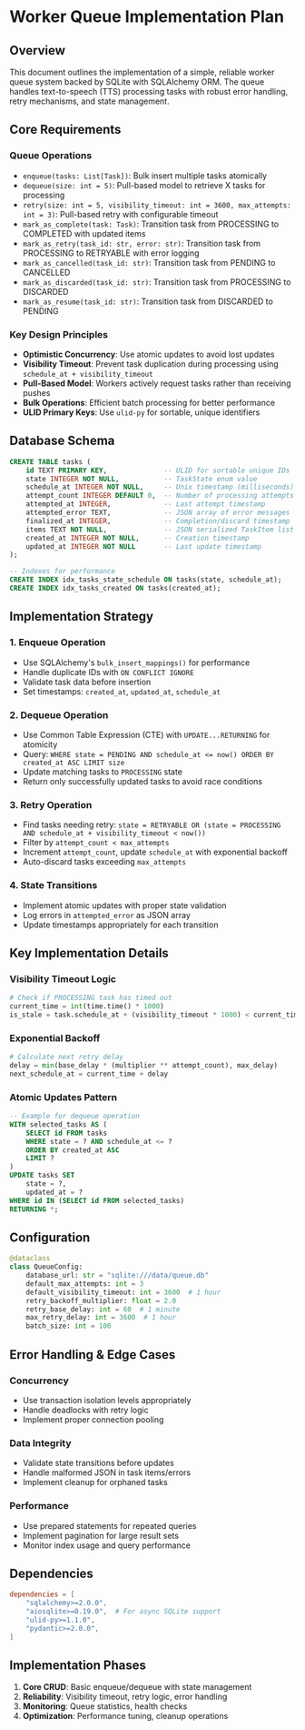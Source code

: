 # Worker Queue Implementation Plan

## Overview

This document outlines the implementation of a simple, reliable worker queue system backed by SQLite with SQLAlchemy ORM. The queue handles text-to-speech (TTS) processing tasks with robust error handling, retry mechanisms, and state management.

## Core Requirements

### Queue Operations
- `enqueue(tasks: List[Task])`: Bulk insert multiple tasks atomically
- `dequeue(size: int = 5)`: Pull-based model to retrieve X tasks for processing  
- `retry(size: int = 5, visibility_timeout: int = 3600, max_attempts: int = 3)`: Pull-based retry with configurable timeout
- `mark_as_complete(task: Task)`: Transition task from PROCESSING to COMPLETED with updated items
- `mark_as_retry(task_id: str, error: str)`: Transition task from PROCESSING to RETRYABLE with error logging
- `mark_as_cancelled(task_id: str)`: Transition task from PENDING to CANCELLED
- `mark_as_discarded(task_id: str)`: Transition task from PROCESSING to DISCARDED
- `mark_as_resume(task_id: str)`: Transition task from DISCARDED to PENDING

### Key Design Principles
- **Optimistic Concurrency**: Use atomic updates to avoid lost updates
- **Visibility Timeout**: Prevent task duplication during processing using `schedule_at + visibility_timeout`
- **Pull-Based Model**: Workers actively request tasks rather than receiving pushes
- **Bulk Operations**: Efficient batch processing for better performance
- **ULID Primary Keys**: Use `ulid-py` for sortable, unique identifiers

## Database Schema

```sql
CREATE TABLE tasks (
    id TEXT PRIMARY KEY,              -- ULID for sortable unique IDs
    state INTEGER NOT NULL,           -- TaskState enum value
    schedule_at INTEGER NOT NULL,     -- Unix timestamp (milliseconds)
    attempt_count INTEGER DEFAULT 0,  -- Number of processing attempts
    attempted_at INTEGER,             -- Last attempt timestamp
    attempted_error TEXT,             -- JSON array of error messages
    finalized_at INTEGER,             -- Completion/discard timestamp
    items TEXT NOT NULL,              -- JSON serialized TaskItem list
    created_at INTEGER NOT NULL,      -- Creation timestamp
    updated_at INTEGER NOT NULL       -- Last update timestamp
);

-- Indexes for performance
CREATE INDEX idx_tasks_state_schedule ON tasks(state, schedule_at);
CREATE INDEX idx_tasks_created ON tasks(created_at);
```

## Implementation Strategy

### 1. Enqueue Operation
- Use SQLAlchemy's `bulk_insert_mappings()` for performance
- Handle duplicate IDs with `ON CONFLICT IGNORE`
- Validate task data before insertion
- Set timestamps: `created_at`, `updated_at`, `schedule_at`

### 2. Dequeue Operation  
- Use Common Table Expression (CTE) with `UPDATE...RETURNING` for atomicity
- Query: `WHERE state = PENDING AND schedule_at <= now() ORDER BY created_at ASC LIMIT size`
- Update matching tasks to `PROCESSING` state
- Return only successfully updated tasks to avoid race conditions

### 3. Retry Operation
- Find tasks needing retry: `state = RETRYABLE OR (state = PROCESSING AND schedule_at + visibility_timeout < now())`
- Filter by `attempt_count < max_attempts`
- Increment `attempt_count`, update `schedule_at` with exponential backoff
- Auto-discard tasks exceeding `max_attempts`

### 4. State Transitions
- Implement atomic updates with proper state validation
- Log errors in `attempted_error` as JSON array
- Update timestamps appropriately for each transition

## Key Implementation Details

### Visibility Timeout Logic
```python
# Check if PROCESSING task has timed out
current_time = int(time.time() * 1000)
is_stale = task.schedule_at + (visibility_timeout * 1000) < current_time
```

### Exponential Backoff
```python
# Calculate next retry delay
delay = min(base_delay * (multiplier ** attempt_count), max_delay)
next_schedule_at = current_time + delay
```

### Atomic Updates Pattern
```sql
-- Example for dequeue operation
WITH selected_tasks AS (
    SELECT id FROM tasks 
    WHERE state = ? AND schedule_at <= ?
    ORDER BY created_at ASC 
    LIMIT ?
)
UPDATE tasks SET 
    state = ?, 
    updated_at = ?
WHERE id IN (SELECT id FROM selected_tasks)
RETURNING *;
```

## Configuration

```python
@dataclass
class QueueConfig:
    database_url: str = "sqlite:///data/queue.db"
    default_max_attempts: int = 3
    default_visibility_timeout: int = 3600  # 1 hour
    retry_backoff_multiplier: float = 2.0
    retry_base_delay: int = 60  # 1 minute
    max_retry_delay: int = 3600  # 1 hour
    batch_size: int = 100
```

## Error Handling & Edge Cases

### Concurrency
- Use transaction isolation levels appropriately
- Handle deadlocks with retry logic
- Implement proper connection pooling

### Data Integrity  
- Validate state transitions before updates
- Handle malformed JSON in task items/errors
- Implement cleanup for orphaned tasks

### Performance
- Use prepared statements for repeated queries
- Implement pagination for large result sets
- Monitor index usage and query performance

## Dependencies

```toml
dependencies = [
    "sqlalchemy>=2.0.0",
    "aiosqlite>=0.19.0",  # For async SQLite support
    "ulid-py>=1.1.0",
    "pydantic>=2.0.0",
]
```

## Implementation Phases

1. **Core CRUD**: Basic enqueue/dequeue with state management
2. **Reliability**: Visibility timeout, retry logic, error handling  
3. **Monitoring**: Queue statistics, health checks
4. **Optimization**: Performance tuning, cleanup operations

